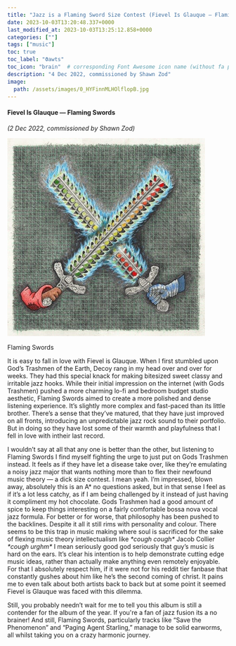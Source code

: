 ```yaml
---
title: "Jazz is a Flaming Sword Size Contest (Fievel Is Glauque — Flaming Swords)"
date: 2023-10-03T13:20:48.337+0000
last_modified_at: 2023-10-03T13:25:12.858+0000
categories: [""]
tags: ["music"]
toc: true
toc_label: "ϑawts"
toc_icon: "brain"  # corresponding Font Awesome icon name (without fa prefix)
description: "4 Dec 2022, commissioned by Shawn Zod"
image:
  path: /assets/images/0_HYFinnMLHOlflopB.jpg
---
```


#### Fievel Is Glauque — Flaming Swords

_\(2 Dec 2022, commissioned by Shawn Zod\)_


![Flaming Swords](/assets/images/0_HYFinnMLHOlflopB.jpg)

Flaming Swords

It is easy to fall in love with Fievel is Glauque\. When I first stumbled upon God’s Trashmen of the Earth, Decoy rang in my head over and over for weeks\. They had this special knack for making bitesized sweet classy and irritable jazz hooks\. While their initial impression on the internet \(with Gods Trashmen\) pushed a more charming lo\-fi and bedroom budget studio aesthetic, Flaming Swords aimed to create a more polished and dense listening experience\. It’s slightly more complex and fast\-paced than its little brother\. There’s a sense that they’ve matured, that they have just improved on all fronts, introducing an unpredictable jazz rock sound to their portfolio\. But in doing so they have lost some of their warmth and playfulness that I fell in love with intheir last record\.

I wouldn’t say at all that any one is better than the other, but listening to Flaming Swords I find myself fighting the urge to just put on Gods Trashmen instead\. It feels as if they have let a disease take over, like they’re emulating a noisy jazz major that wants nothing more than to flex their newfound music theory — a dick size contest\. I mean yeah\. I’m impressed, blown away, absolutely this is an A\* no questions asked, but in that sense I feel as if it’s a lot less catchy, as if I am being challenged by it instead of just having it compliment my hot chocolate\. Gods Trashmen had a good amount of spice to keep things interesting on a fairly comfortable bossa nova vocal jazz formula\. For better or for worse, that philosophy has been pushed to the backlines\. Despite it all it still rims with personality and colour\. There seems to be this trap in music making where soul is sacrificed for the sake of flexing music theory intellectualism like _\*cough cough\*_ Jacob Collier _\*cough urghm\*_ I mean seriously good god seriously that guy’s music is hard on the ears\. It’s clear his intention is to help demonstrate cutting edge music ideas, rather than actually make anything even remotely enjoyable\. For that I absolutely respect him, if it were not for his reddit tier fanbase that constantly gushes about him like he’s the second coming of christ\. It pains me to even talk about both artists back to back but at some point it seemed Fievel is Glauque was faced with this dilemma\.

Still, you probably needn’t wait for me to tell you this album is still a contender for the album of the year\. If you're a fan of jazz fusion its a no brainer\! And still, Flaming Swords, particularly tracks like “Save the Phenomenon” and “Paging Agent Starling,” manage to be solid earworms, all whilst taking you on a crazy harmonic journey\.